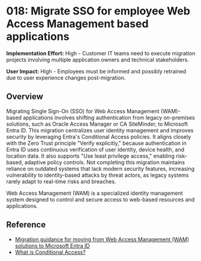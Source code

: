 # 018: Migrate SSO for employee Web Access Management based applications

**Implementation Effort:** High - Customer IT teams need to execute migration projects involving multiple application owners and technical stakeholders.

**User Impact:** High - Employees must be informed and possibly retrained due to user experience changes post-migration.

## Overview

Migrating Single Sign-On (SSO) for Web Access Management (WAM)-based applications involves shifting authentication from legacy on-premises solutions, such as Oracle Access Manager or CA SiteMinder, to Microsoft Entra ID. This migration centralizes user identity management and improves security by leveraging Entra's Conditional Access policies. It aligns closely with the Zero Trust principle "Verify explicitly," because authentication in Entra ID uses continuous verification of user identity, device health, and location data. It also supports "Use least privilege access," enabling risk-based, adaptive policy controls. Not completing this migration maintains reliance on outdated systems that lack modern security features, increasing vulnerability to identity-based attacks by threat actors, as legacy systems rarely adapt to real-time risks and breaches.

Web Access Management (WAM) is a specialized identity management system designed to control and secure access to web-based resources and applications.

## Reference

* [Migration guidance for moving from Web Access Management (WAM) solutions to Microsoft Entra ID](https://learn.microsoft.com/entra/identity/enterprise-apps/migrate-wam-apps-to-azure-ad)
* [What is Conditional Access?](https://learn.microsoft.com/entra/identity/conditional-access/overview)
